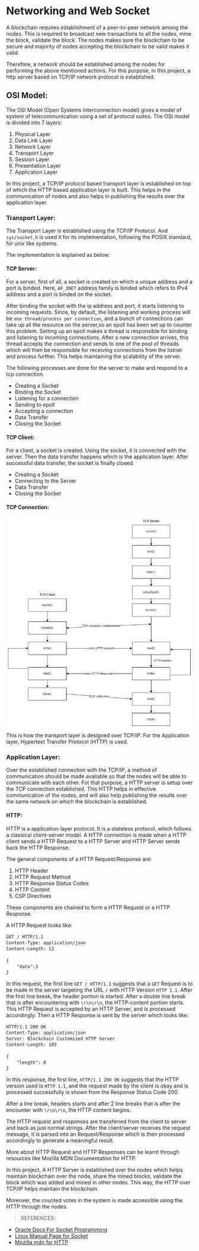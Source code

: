 # Networking and Web Socket

A blockchain requires establishment of a peer-to-peer network among the nodes. This is required to
broadcast new transactions to all the nodes, mine the block, validate the block. The nodes makes sure
the blockchain to be secure and majority of nodes accepting the blockchain to be valid makes it valid.

Therefore, a network should be established among the nodes for performing the above mentioned actions.
For this purpose, in this project, a http server based on TCP/IP network protocol is established.

## OSI Model:

The OSI Model (Open Systems Interconnection model) gives a model of system of telecommunication using a
set of protocol suites. The OSI model is divided into 7 layers:
1. Physical Layer
2. Data Link Layer
3. Network Layer
4. Transport Layer
5. Session Layer
6. Presentation Layer
7. Application Layer

In this project, a TCP/IP protocol based transport layer is established on top of which the HTTP based application layer is built.
This helps in the communication of nodes and also helps in publishing the results over the application layer.

### Transport Layer:

The Transport Layer is established using the TCP/IP Protocol. And `sys/socket.h` is used it for its implementation, following the POSIX standard, for unix like systems.

The implementation is explained as below:
#### TCP Server:

For a server, first of all, a socket is created on which a unique address and a port is binded. Here, `AF_INET` address family is binded which refers to IPv4 address and a port is binded on the socket.

After binding the socket with the ip address and port, it starts listening to incoming requests. Since, by default, the listening and working process will be `one thread/process per connection`, and a bunch of connections can take up all the resource on the server,so an epoll has been set up to counter this problem. Setting up an epoll makes a thread is responsible for binding and listening to incoming connections. After a new connection arrives, this thread accepts the connection and sends to one of the pool of threads which will then  be responsible for receiving connections from the listner and process further. This helps maintaining the scalability of the server.

The following processes are done for the server to make and respond to a tcp connection.
* Creating a Socket
* Binding the Socket
* Listening for a connection
* Sending to epoll
* Accepting a connection
* Data Transfer
* Closing the Socket


#### TCP Client:
For a client, a socket is created. Using the socket, it is connected with the server. Then the data transfer happens which is the application layer. After successful data transfer, the socket is finally closed.

* Creating a Socket
* Connecting to the Server
* Data Transfer
* Closing the Socket

#### TCP Connection:

![](images/tcp_connection.png)

This is how the transport layer is designed over TCP/IP. For the Application layer, Hypertext Transfer Protocol (HTTP) is used.

### Application Layer:

Over the established connection with the TCP/IP, a method of communication should be made avaliable so that the nodes will be able to communicate with each other. Fot that purpose, a HTTP server is setup over the TCP connection established. This HTTP helps in effective
communication of the nodes, and will also help publishing the results over the same network on which the blockchain is established.

#### HTTP:

HTTP is a application-layer protocol. It is a stateless protocol, which follows a classical client-server model. A HTTP connection
is made when a HTTP client sends a HTTP Request to a HTTP Server and HTTP Server sends back the HTTP Response.

The general components of a HTTP Request/Response are:
1. HTTP Header
2. HTTP Request Method
3. HTTP Response Status Codes
4. HTTP Content
5. CSP Directives

These components are chained to form a HTTP Request or a HTTP Response.

A HTTP Request looks like:

```
GET / HTTP/1.1
Content-Type: application/json
Content-Length: 13

{
    "data":3
}
```
In this request, the first line `GET / HTTP/1.1` suggests that a `GET` Request is to be made in the server targeting the URL `/`
with HTTP Version `HTTP 1.1`.
After the first line break, the header portion is started. After a double line break that is after encountering with `\r\n\r\n`,
the HTTP-content portion starts. This HTTP Request is accepted by an HTTP Server, and is processed accordingly. Then a HTTP Response
is sent by the server which looks like:

```
HTTP/1.1 200 OK
Content-Type: application/json
Server: Blockchain Customized HTTP Server
Content-Length: 103

{
    "length": 0
}
```

In this response, the first line, `HTTP/1.1 200 OK` suggests that the HTTP version used is `HTTP 1.1`, and the request made by
the client is okay and is processed successfully is shown from the Response Status Code 200.

After a line break, headers starts and after 2 line breaks that is after the encounter with `\r\n\r\n`, the HTTP content begins.

The HTTP request and responses are transferred from the client to server and back as just normal strings. After the client/server
receives the request message, it is parsed into an Request/Response which is then processed accordingly to generate a meaningful result.

More about HTTP Request and HTTP Responses can be learnt through resources like Mozilla MDN Documentation for HTTP.

In this project, A HTTP Server is established over the nodes which helps maintain blockchain over the node,
share the mined blocks, validate the block which was added and mined in other nodes. This way, the HTTP over
TCP/IP helps maintain the blockchain.

Moreover, the counted votes in the system is made accessible using the HTTP through the nodes.

> REFERENCES:
 * [Oracle Docs For Socket Programming](https://docs.oracle.com/cd/E19620-01/805-4041/6j3r8iu2l/index.html)
 * [Linux Manual Page for Socket](https://man7.org/linux/man-pages/man2/socket.2.html)
 * [Mozilla mdn for HTTP](https://developer.mozilla.org/en-US/docs/Web/HTTP)